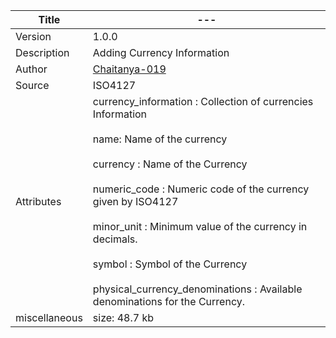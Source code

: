 | Title         | ---                                                                                                                                                                                                                                                                                                                                                                                                            |
|---------------|----------------------------------------------------------------------------------------------------------------------------------------------------------------------------------------------------------------------------------------------------------------------------------------------------------------------------------------------------------------------------------------------------------------|
| Version       | 1.0.0                                                                                                                                                                                                                                                                                                                                                                                                          |
| Description   | Adding Currency Information                                                                                                                                                                                                                                                                                                                                                                       |
| Author        | [Chaitanya-019](https://github.com/Chaitanya-019)                                                                                                                                                                                                                                                                                                                                                              |
| Source        | ISO4127                                                                                                                                                                                                                                                                                                                                                                                                        |
| Attributes    | currency_information :  Collection of currencies Information <br><br> name: Name of the currency <br><br> currency : Name of the Currency <br><br> numeric_code : Numeric code of the currency given by ISO4127 <br><br> minor_unit : Minimum value of the currency in decimals. <br><br> symbol : Symbol of the Currency <br><br> physical_currency_denominations : Available denominations for the Currency. |
| miscellaneous | size: 48.7 kb                                                                                                                                                                                                                                                                                                                                                                                                   |                                                                                                                                                                                                                                                                                                                                                                                                       |
